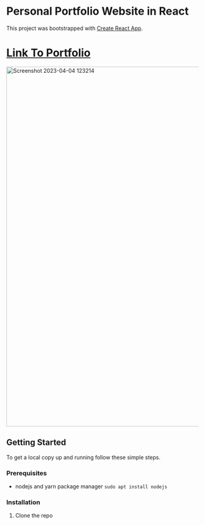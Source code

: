 # Personal Portfolio Website in React

This project was bootstrapped with [Create React App](https://github.com/facebook/create-react-app).

# [Link To Portfolio](https://mainajm.netlify.app/)

<img width="941" alt="Screenshot 2023-04-04 123214" src="https://user-images.githubusercontent.com/75726095/229750705-998fb705-dc9a-4535-a097-d6d2a70af175.png">

## Getting Started

To get a local copy up and running follow these simple steps.

### Prerequisites

- nodejs and yarn package manager
  ```sudo apt install nodejs```

### Installation

1. Clone the repo
